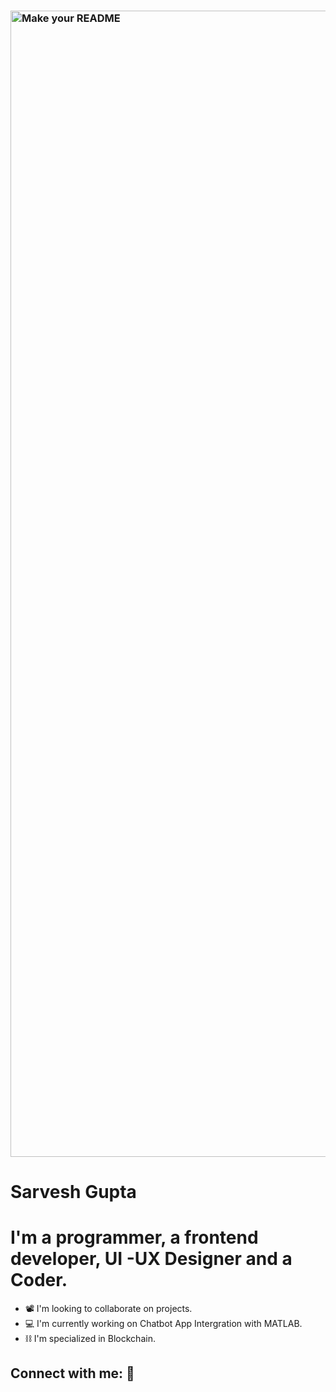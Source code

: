 
### <img width="1834" alt="Make your README" src="https://github.com/Sarvesh223/Sarvesh223/assets/92908500/f40c5ef6-4b3c-4942-ad2b-904f9dad7818">
# Sarvesh Gupta
# I'm a programmer, a frontend developer, UI -UX Designer and a Coder.
- 📽️ I'm looking to collaborate on projects.
- 💻 I'm currently working on Chatbot App Intergration with MATLAB.
- ⛓️ I'm specialized in Blockchain.

## Connect with me: 🤝

<!--
**Sarvesh223/Sarvesh223** is a ✨ _special_ ✨ repository because its `README.md` (this file) appears on your GitHub profile.

Here are some ideas to get you started:!


- 🔭 I’m currently working on ...
- 🌱 I’m currently learning ...
- 👯 I’m looking to collaborate on ...
- 🤔 I’m looking for help with ...
- 💬 Ask me about ...
- 📫 How to reach me: ...
- 😄 Pronouns: ...
- ⚡ Fun fact: ...
-->
